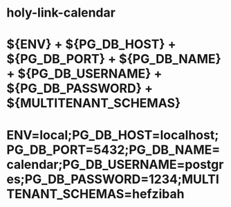 # holy-link-calendar


# ${ENV} + ${PG_DB_HOST} + ${PG_DB_PORT} + ${PG_DB_NAME} + ${PG_DB_USERNAME} + ${PG_DB_PASSWORD} + ${MULTITENANT_SCHEMAS}

# ENV=local;PG_DB_HOST=localhost;PG_DB_PORT=5432;PG_DB_NAME=calendar;PG_DB_USERNAME=postgres;PG_DB_PASSWORD=1234;MULTITENANT_SCHEMAS=hefzibah